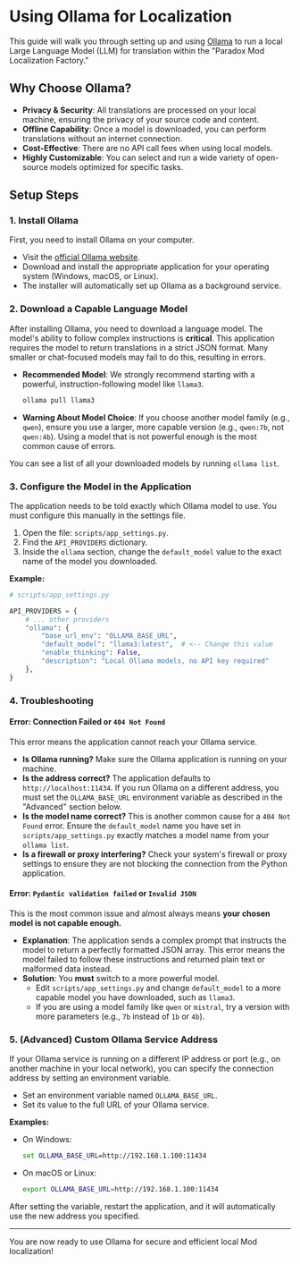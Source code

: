 # Using Ollama for Localization

This guide will walk you through setting up and using [Ollama](https://ollama.com/) to run a local Large Language Model (LLM) for translation within the "Paradox Mod Localization Factory."

## Why Choose Ollama?

- **Privacy & Security**: All translations are processed on your local machine, ensuring the privacy of your source code and content.
- **Offline Capability**: Once a model is downloaded, you can perform translations without an internet connection.
- **Cost-Effective**: There are no API call fees when using local models.
- **Highly Customizable**: You can select and run a wide variety of open-source models optimized for specific tasks.

## Setup Steps

### 1. Install Ollama

First, you need to install Ollama on your computer.

- Visit the [official Ollama website](https://ollama.com/).
- Download and install the appropriate application for your operating system (Windows, macOS, or Linux).
- The installer will automatically set up Ollama as a background service.

### 2. Download a Capable Language Model

After installing Ollama, you need to download a language model. The model's ability to follow complex instructions is **critical**. This application requires the model to return translations in a strict JSON format. Many smaller or chat-focused models may fail to do this, resulting in errors.

- **Recommended Model**: We strongly recommend starting with a powerful, instruction-following model like `llama3`.
  ```bash
  ollama pull llama3
  ```
- **Warning About Model Choice**: If you choose another model family (e.g., `qwen`), ensure you use a larger, more capable version (e.g., `qwen:7b`, not `qwen:4b`). Using a model that is not powerful enough is the most common cause of errors.

You can see a list of all your downloaded models by running `ollama list`.

### 3. Configure the Model in the Application

The application needs to be told exactly which Ollama model to use. You must configure this manually in the settings file.

1.  Open the file: `scripts/app_settings.py`.
2.  Find the `API_PROVIDERS` dictionary.
3.  Inside the `ollama` section, change the `default_model` value to the exact name of the model you downloaded.

**Example:**
```python
# scripts/app_settings.py

API_PROVIDERS = {
    # ... other providers
    "ollama": {
        "base_url_env": "OLLAMA_BASE_URL",
        "default_model": "llama3:latest",  # <-- Change this value
        "enable_thinking": False,
        "description": "Local Ollama models, no API key required"
    },
}
```

### 4. Troubleshooting

#### Error: Connection Failed or `404 Not Found`

This error means the application cannot reach your Ollama service.
- **Is Ollama running?** Make sure the Ollama application is running on your machine.
- **Is the address correct?** The application defaults to `http://localhost:11434`. If you run Ollama on a different address, you must set the `OLLAMA_BASE_URL` environment variable as described in the "Advanced" section below.
- **Is the model name correct?** This is another common cause for a `404 Not Found` error. Ensure the `default_model` name you have set in `scripts/app_settings.py` exactly matches a model name from your `ollama list`.
- **Is a firewall or proxy interfering?** Check your system's firewall or proxy settings to ensure they are not blocking the connection from the Python application.

#### Error: `Pydantic validation failed` or `Invalid JSON`

This is the most common issue and almost always means **your chosen model is not capable enough.**

- **Explanation**: The application sends a complex prompt that instructs the model to return a perfectly formatted JSON array. This error means the model failed to follow these instructions and returned plain text or malformed data instead.
- **Solution**: You **must** switch to a more powerful model.
    - Edit `scripts/app_settings.py` and change `default_model` to a more capable model you have downloaded, such as `llama3`.
    - If you are using a model family like `qwen` or `mistral`, try a version with more parameters (e.g., `7b` instead of `1b` or `4b`).

### 5. (Advanced) Custom Ollama Service Address

If your Ollama service is running on a different IP address or port (e.g., on another machine in your local network), you can specify the connection address by setting an environment variable.

- Set an environment variable named `OLLAMA_BASE_URL`.
- Set its value to the full URL of your Ollama service.

**Examples:**

- On Windows:
  ```cmd
  set OLLAMA_BASE_URL=http://192.168.1.100:11434
  ```
- On macOS or Linux:
  ```bash
  export OLLAMA_BASE_URL=http://192.168.1.100:11434
  ```

After setting the variable, restart the application, and it will automatically use the new address you specified.

---

You are now ready to use Ollama for secure and efficient local Mod localization!